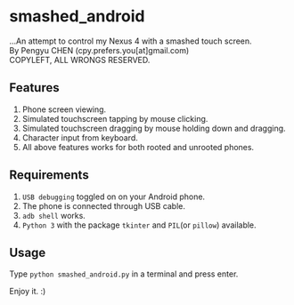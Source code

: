# smashed_android #

...An attempt to control my Nexus 4 with a smashed touch screen.  
By Pengyu CHEN (cpy.prefers.you[at]gmail.com)  
COPYLEFT, ALL WRONGS RESERVED.  

## Features ##

1. Phone screen viewing.
2. Simulated touchscreen tapping by mouse clicking.
3. Simulated touchscreen dragging by mouse holding down and dragging.
4. Character input from keyboard.
5. All above features works for both rooted and unrooted phones.

## Requirements ##

1. `USB debugging` toggled on on your Android phone.
2. The phone is connected through USB cable.
3. `adb shell` works.
4. `Python 3` with the package `tkinter` and `PIL`(or `pillow`) available.

## Usage ##

Type `python smashed_android.py` in a terminal and press enter. 

Enjoy it. :)

